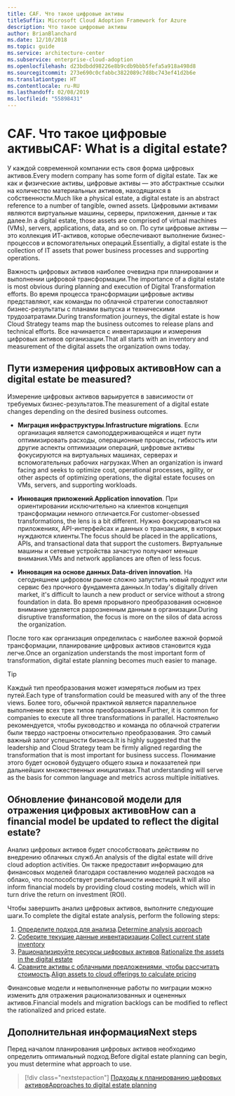 ```yaml
---
title: CAF. Что такое цифровые активы
titleSuffix: Microsoft Cloud Adoption Framework for Azure
description: Что такое цифровые активы
author: BrianBlanchard
ms.date: 12/10/2018
ms.topic: guide
ms.service: architecture-center
ms.subservice: enterprise-cloud-adoption
ms.openlocfilehash: d23bdbdd98226e8b9cdb9bbb5fefa5a918a498d8
ms.sourcegitcommit: 273e690c0cfabbc3822089c7d8bc743ef41d2b6e
ms.translationtype: HT
ms.contentlocale: ru-RU
ms.lasthandoff: 02/08/2019
ms.locfileid: "55898431"
---
```

<!-- markdownlint-disable MD026 -->

# <a name="caf-what-is-a-digital-estate"></a><span data-ttu-id="d4303-103">CAF. Что такое цифровые активы</span><span class="sxs-lookup"><span data-stu-id="d4303-103">CAF: What is a digital estate?</span></span>

<span data-ttu-id="d4303-104">У каждой современной компании есть своя форма цифровых активов.</span><span class="sxs-lookup"><span data-stu-id="d4303-104">Every modern company has some form of digital estate.</span></span> <span data-ttu-id="d4303-105">Так же как и физические активы, цифровые активы — это абстрактные ссылки на количество материальных активов, находящихся в собственности.</span><span class="sxs-lookup"><span data-stu-id="d4303-105">Much like a physical estate, a digital estate is an abstract reference to a number of tangible, owned assets.</span></span> <span data-ttu-id="d4303-106">Цифровыми активами являются виртуальные машины, серверы, приложения, данные и так далее.</span><span class="sxs-lookup"><span data-stu-id="d4303-106">In a digital estate, those assets are comprised of virtual machines (VMs), servers, applications, data, and so on.</span></span> <span data-ttu-id="d4303-107">По сути цифровые активы — это коллекция ИТ-активов, которые обеспечивают выполнение бизнес-процессов и вспомогательных операций.</span><span class="sxs-lookup"><span data-stu-id="d4303-107">Essentially, a digital estate is the collection of IT assets that power business processes and supporting operations.</span></span>

<span data-ttu-id="d4303-108">Важность цифровых активов наиболее очевидна при планировании и выполнении цифровой трансформации.</span><span class="sxs-lookup"><span data-stu-id="d4303-108">The importance of a digital estate is most obvious during planning and execution of Digital Transformation efforts.</span></span> <span data-ttu-id="d4303-109">Во время процесса трансформации цифровые активы представляют, как команды по облачной стратегии сопоставляют бизнес-результаты с планами выпуска и техническими трудозатратами.</span><span class="sxs-lookup"><span data-stu-id="d4303-109">During transformation journeys, the digital estate is how Cloud Strategy teams map the business outcomes to release plans and technical efforts.</span></span> <span data-ttu-id="d4303-110">Все начинается с инвентаризации и измерения цифровых активов организации.</span><span class="sxs-lookup"><span data-stu-id="d4303-110">That all starts with an inventory and measurement of the digital assets the organization owns today.</span></span>

## <a name="how-can-a-digital-estate-be-measured"></a><span data-ttu-id="d4303-111">Пути измерения цифровых активов</span><span class="sxs-lookup"><span data-stu-id="d4303-111">How can a digital estate be measured?</span></span>

<span data-ttu-id="d4303-112">Измерение цифровых активов варьируется в зависимости от требуемых бизнес-результатов.</span><span class="sxs-lookup"><span data-stu-id="d4303-112">The measurement of a digital estate changes depending on the desired business outcomes.</span></span>

- <span data-ttu-id="d4303-113">**Миграция инфраструктуры**.</span><span class="sxs-lookup"><span data-stu-id="d4303-113">**Infrastructure migrations**.</span></span> <span data-ttu-id="d4303-114">Если организация является самоподдерживающейся и ищет пути оптимизировать расходы, операционные процессы, гибкость или другие аспекты оптимизации операций, цифровые активы фокусируются на виртуальных машинах, серверах и вспомогательных рабочих нагрузках.</span><span class="sxs-lookup"><span data-stu-id="d4303-114">When an organization is inward facing and seeks to optimize cost, operational processes, agility, or other aspects of optimizing operations, the digital estate focuses on VMs, servers, and supporting workloads.</span></span>

- <span data-ttu-id="d4303-115">**Инновация приложений**.</span><span class="sxs-lookup"><span data-stu-id="d4303-115">**Application innovation**.</span></span> <span data-ttu-id="d4303-116">При ориентировании исключительно на клиентов концепция трансформации немного отличается.</span><span class="sxs-lookup"><span data-stu-id="d4303-116">For customer-obsessed transformations, the lens is a bit different.</span></span> <span data-ttu-id="d4303-117">Нужно фокусироваться на приложениях, API-интерфейсах и данных о транзакциях, в которых нуждаются клиенты.</span><span class="sxs-lookup"><span data-stu-id="d4303-117">The focus should be placed in the applications, APIs, and transactional data that support the customers.</span></span> <span data-ttu-id="d4303-118">Виртуальные машины и сетевые устройства зачастую получают меньше внимания.</span><span class="sxs-lookup"><span data-stu-id="d4303-118">VMs and network appliances are often of less focus.</span></span>

- <span data-ttu-id="d4303-119">**Инновация на основе данных**.</span><span class="sxs-lookup"><span data-stu-id="d4303-119">**Data-driven innovation**.</span></span> <span data-ttu-id="d4303-120">На сегодняшнем цифровом рынке сложно запустить новый продукт или сервис без прочного фундамента данных.</span><span class="sxs-lookup"><span data-stu-id="d4303-120">In today's digitally driven market, it's difficult to launch a new product or service without a strong foundation in data.</span></span> <span data-ttu-id="d4303-121">Во время прорывного преобразования основное внимание уделяется разрозненным данным в организации.</span><span class="sxs-lookup"><span data-stu-id="d4303-121">During disruptive transformation, the focus is more on the silos of data across the organization.</span></span>

<span data-ttu-id="d4303-122">После того как организация определилась с наиболее важной формой трансформации, планирование цифровых активов становится куда легче.</span><span class="sxs-lookup"><span data-stu-id="d4303-122">Once an organization understands the most important form of transformation, digital estate planning becomes much easier to manage.</span></span>

> [!TIP]
> <span data-ttu-id="d4303-123">Каждый тип преобразования может измеряться любым из трех путей.</span><span class="sxs-lookup"><span data-stu-id="d4303-123">Each type of transformation could be measured with any of the three views.</span></span> <span data-ttu-id="d4303-124">Более того, обычной практикой является параллельное выполнение всех трех типов преобразования.</span><span class="sxs-lookup"><span data-stu-id="d4303-124">Further, it is common for companies to execute all three transformations in parallel.</span></span> <span data-ttu-id="d4303-125">Настоятельно рекомендуется, чтобы руководство и команда по облачной стратегии были твердо настроены относительно преобразования. Это самый важный залог успешности бизнеса.</span><span class="sxs-lookup"><span data-stu-id="d4303-125">It is highly suggested that the leadership and Cloud Strategy team be firmly aligned regarding the transformation that is most important for business success.</span></span> <span data-ttu-id="d4303-126">Понимание этого будет основой будущего общего языка и показателей при дальнейших множественных инициативах.</span><span class="sxs-lookup"><span data-stu-id="d4303-126">That understanding will serve as the basis for common language and metrics across multiple initiatives.</span></span>

## <a name="how-can-a-financial-model-be-updated-to-reflect-the-digital-estate"></a><span data-ttu-id="d4303-127">Обновление финансовой модели для отражения цифровых активов</span><span class="sxs-lookup"><span data-stu-id="d4303-127">How can a financial model be updated to reflect the digital estate?</span></span>

<span data-ttu-id="d4303-128">Анализ цифровых активов будет способствовать действиям по внедрению облачных служб.</span><span class="sxs-lookup"><span data-stu-id="d4303-128">An analysis of the digital estate will drive cloud adoption activities.</span></span> <span data-ttu-id="d4303-129">Он также предоставит информацию для финансовых моделей благодаря составлению моделей расходов на облако, что поспособствует рентабельности инвестиций.</span><span class="sxs-lookup"><span data-stu-id="d4303-129">It will also inform financial models by providing cloud costing models, which will in turn drive the return on investment (ROI).</span></span>

<span data-ttu-id="d4303-130">Чтобы завершить анализ цифровых активов, выполните следующие шаги.</span><span class="sxs-lookup"><span data-stu-id="d4303-130">To complete the digital estate analysis, perform the following steps:</span></span>

1. <span data-ttu-id="d4303-131">[Определите подход для анализа](approach.md).</span><span class="sxs-lookup"><span data-stu-id="d4303-131">[Determine analysis approach](approach.md)</span></span>
1. <span data-ttu-id="d4303-132">[Соберите текущие данные инвентаризации](inventory.md).</span><span class="sxs-lookup"><span data-stu-id="d4303-132">[Collect current state inventory](inventory.md)</span></span>
1. <span data-ttu-id="d4303-133">[Рационализируйте ресурсы цифровых активов](rationalize.md).</span><span class="sxs-lookup"><span data-stu-id="d4303-133">[Rationalize the assets in the digital estate](rationalize.md)</span></span>
1. <span data-ttu-id="d4303-134">[Сравните активы с облачными предложениями, чтобы рассчитать стоимость](calculate.md).</span><span class="sxs-lookup"><span data-stu-id="d4303-134">[Align assets to cloud offerings to calculate pricing](calculate.md)</span></span>

<span data-ttu-id="d4303-135">Финансовые модели и невыполненные работы по миграции можно изменить для отражения рационализованных и оцененных активов.</span><span class="sxs-lookup"><span data-stu-id="d4303-135">Financial models and migration backlogs can be modified to reflect the rationalized and priced estate.</span></span>

## <a name="next-steps"></a><span data-ttu-id="d4303-136">Дополнительная информация</span><span class="sxs-lookup"><span data-stu-id="d4303-136">Next steps</span></span>

<span data-ttu-id="d4303-137">Перед началом планирования цифровых активов необходимо определить оптимальный подход.</span><span class="sxs-lookup"><span data-stu-id="d4303-137">Before digital estate planning can begin, you must determine what approach to use.</span></span>

> [!div class="nextstepaction"]
> [<span data-ttu-id="d4303-138">Подходы к планированию цифровых активов</span><span class="sxs-lookup"><span data-stu-id="d4303-138">Approaches to digital estate planning</span></span>](approach.md)